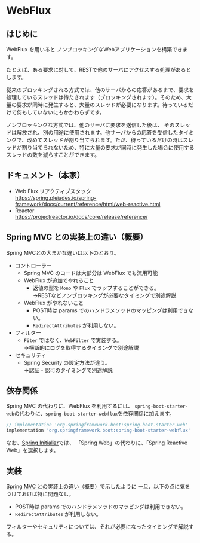 WebFlux
===

## はじめに

WebFlux を用いると
ノンブロッキングなWebアプリケーションを構築できます。

たとえば、ある要求に対して、RESTで他のサーバにアクセスする処理があるとします。

従来のブロッキングされる方式では、他のサーバからの応答があるまで、要求を処理しているスレッドは待たされます（ブロッキングされます）。そのため、大量の要求が同時に発生すると、大量のスレッドが必要になります。待っているだけで何もしていないにもかかわらずです。

ノンブロッキングな方式では、他のサーバに要求を送信した後は、
そのスレッドは解放され、別の用途に使用されます。他サーバからの応答を受信したタイミングで、改めてスレッドが割り当てられます。ただ、待っているだけの時はスレッドが割り当てられないため、特に大量の要求が同時に発生した場合に使用するスレッドの数を減らすことができます。


## ドキュメント（本家）
- Web Flux リアクティブスタック  
    https://spring.pleiades.io/spring-framework/docs/current/reference/html/web-reactive.html
- Reactor  
    https://projectreactor.io/docs/core/release/reference/

## Spring MVC との実装上の違い（概要）<a id="diff"></a>

Spring MVCとの大まかな違いは以下のとおり。

- コントローラー
    - Spring MVC のコードは大部分は WebFlux でも流用可能
    - WebFlux が追加でやれること
        - 返値の型を `Mono` や `Flux` でラップすることができる。  
          →RESTなどノンブロッキングが必要なタイミングで別途解説
    - WebFlux がやれないこと
        - POST時は params でのハンドラメソッドのマッピングは利用できない。
        - `RedirectAttributes` が利用しない。
- フィルター
    - `Fiter` ではなく、`WebFilter` で実装する。  
        →横断的にログを取得するタイミングで別途解説
- セキュリティ
    - Spring Security の設定方法が違う。  
        →認証・認可のタイミングで別途解説

## 依存関係

Spring MVC の代わりに、WebFlux を利用するには、
`spring-boot-starter-web`の代わりに、`spring-boot-starter-webflux`を依存関係に加えます。

```groovy
// implementation 'org.springframework.boot:spring-boot-starter-web'
implementation 'org.springframework.boot:spring-boot-starter-webflux'
```

なお、[Spring Initializr](https://start.spring.io/)では、
「Spring Web」の代わりに、「Spring Reactive Web」を選択します。

## 実装
[Spring MVC との実装上の違い（概要）](#diff)で示したように
一旦、以下の点に気をつけておけば特に問題なし。

- POST時は params でのハンドラメソッドのマッピングは利用できない。
- `RedirectAttributes` が利用しない。

フィルターやセキュリティについては、それが必要になったタイミングで解説する。
